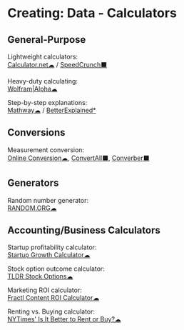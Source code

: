 # Creating: Data - Calculators

## General-Purpose

Lightweight calculators:  
[Calculator.net☁](https://www.calculator.net/) /
[SpeedCrunch⬛](https://speedcrunch.org/)

Heavy-duty calculating:  
[Wolfram|Alpha☁](https://www.wolframalpha.com/)

Step-by-step explanations:  
[Mathway☁](https://www.mathway.com/) /
[BetterExplained*](https://betterexplained.com/)

## Conversions

Measurement conversion:  
[Online Conversion☁](http://www.onlineconversion.com/),
[ConvertAll⬛](http://convertall.bellz.org/),
[Converber⬛](http://www.xyntec.com/converber.htm)

## Generators

Random number generator:  
[RANDOM.ORG☁](https://www.random.org/)

## Accounting/Business Calculators

Startup profitability calculator:  
[Startup Growth Calculator☁](http://growth.tlb.org/#)

Stock option outcome calculator:  
[TLDR Stock Options☁](https://tldroptions.io/)

Marketing ROI calculator:  
[Fractl Content ROI Calculator☁](http://frac.tl/content-roi-calc/)

Renting vs. Buying calculator:  
[NYTimes' Is It Better to Rent or Buy?☁](https://www.nytimes.com/interactive/2014/upshot/buy-rent-calculator.html)
